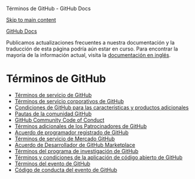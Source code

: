 Términos de GitHub - GitHub Docs

[Skip to main content](#main-content)

[](/es)[GitHub Docs](/es)

Publicamos actualizaciones frecuentes a nuestra documentación y la traducción de esta página podría aún estar en curso. Para encontrar la mayoría de la información actual, visita la [documentación en inglés](/en).

Términos de GitHub
==========

* [Términos de servicio de GitHub](/es/site-policy/github-terms/github-terms-of-service)
* [Términos de servicio corporativos de GitHub](/es/site-policy/github-terms/github-corporate-terms-of-service)
* [Condiciones de GitHub para las características y productos adicionales](/es/site-policy/github-terms/github-terms-for-additional-products-and-features)
* [Pautas de la comunidad GitHub](/es/site-policy/github-terms/github-community-guidelines)
* [GitHub Community Code of Conduct](/es/site-policy/github-terms/github-community-code-of-conduct)
* [Términos adicionales de los Patrocinadores de GitHub](/es/site-policy/github-terms/github-sponsors-additional-terms)
* [Acuerdo de programador registrado de GitHub](/es/site-policy/github-terms/github-registered-developer-agreement)
* [Términos de servicio de Mercado GitHub](/es/site-policy/github-terms/github-marketplace-terms-of-service)
* [Acuerdo de Desarrollador de GitHub Marketplace](/es/site-policy/github-terms/github-marketplace-developer-agreement)
* [Términos del programa de investigación de GitHub](/es/site-policy/github-terms/github-research-program-terms)
* [Términos y condiciones de la aplicación de código abierto de GitHub](/es/site-policy/github-terms/github-open-source-applications-terms-and-conditions)
* [Términos del evento de GitHub](/es/site-policy/github-terms/github-event-terms)
* [Código de conducta del evento de GitHub](/es/site-policy/github-terms/github-event-code-of-conduct)
